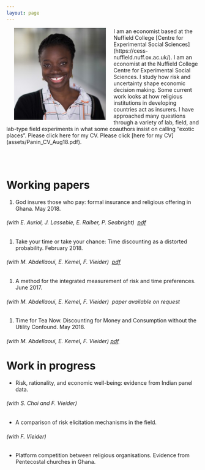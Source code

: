 ```yaml
---
layout: page
---
```


<!-- <div class='pull-left' markdown="1"> -->

<!-- ![This is an image](assets/ammapanin.jpg) -->

<!-- </div> -->

<img align="left" width="240" height="240" src="assets/ammapanin.jpg" style="margin: 0px 20px">
I am an economist based at the Nuffield College
[Centre for Experimental Social
Sciences](https://cess-nuffield.nuff.ox.ac.uk/). I am an economist at the Nuffield College Centre for Experimental Social Sciences. I study how risk and uncertainty shape economic decision making. Some current work looks at how religious institutions in developing countries act as insurers. I have approached many questions through a variety of lab, field, and lab-type field experiments in what some coauthors insist on calling “exotic places”. Please click here for my CV. Please click [here for my CV](assets/Panin_CV_Aug18.pdf).

<br><br>
# Working papers


1. God insures those who pay: formal insurance and religious offering
in Ghana. May 2018.
###### (with E. Auriol, J. Lassebie, E. Raiber, P. Seabright) &nbsp;*[pdf](assets/Auriol_et_al_God_insures.pdf)*

1. Take your time or take your chance: Time discounting as a distorted probability. February 2018.
###### (with M. Abdellaoui, E. Kemel, F. Vieider) &nbsp;*[pdf](assets/Abdellaoui_et_al_time_risk.pdf)*

1. A method for the integrated measurement of risk and time
preferences. June 2017.
###### (with M. Abdellaoui, E. Kemel, F. Vieider) &nbsp;*paper available on request*


1. Time for Tea Now. Discounting for Money and Consumption without the Utility Confound. May 2018.
###### (with M. Abdellaoui, E. Kemel, F. Vieider)&nbsp;*[pdf](assets/Abdellaoui_et_al_time_for_tea.pdf)*



# Work in progress

* Risk, rationality, and economic well-being: evidence from Indian
panel data.
###### (with S. Choi and F. Vieider)

* A comparison of risk elicitation mechanisms in the field.
###### (with F. Vieider)

* Platform competition between religious organisations. Evidence from
  Pentecostal churches in Ghana.
